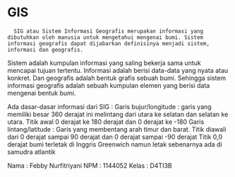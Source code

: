 # GIS
      SIG atau Sistem Informasi Geografis merupakan informasi yang dibutuhkan oleh manusia untuk mengetahui mengenai bumi. Sistem informasi geografis dapat dijabarkan definisinya menjadi sistem, informasi dan geografis.
 
   Sistem adalah kumpulan informasi yang saling bekerja sama untuk mencapai tujuan tertentu. Informasi adalah berisi data-data yang nyata atau konkret. Dan geografis adalah bentuk grafis sebuah bumi. Sehingga sistem informasi geografis adalah sebuah kumpulan elemen yang berisi data mengenai bentuk bumi.


Ada dasar-dasar informasi dari SIG :
Garis bujur/longitude :
garis yang memiliki besar 360 derajat ini melintang dari utara ke selatan dan selatan ke utara. Titik awal 0 derajat ke 180 derajat dan 0 derajat ke -180
Garis lintang/latitude :
Garis yang membentang arah timur dan barat. Titik diawali dari 0 derajat sampai 90 derajat dan 0 derajat sampai -90 derajat
Titik 0,0 derajat bumi terletak di Inggris Greenwich namun letak sebenarnya ada di samudra atlantik

Nama : Febby Nurfitriyani
NPM : 1144052
Kelas : D4TI3B


